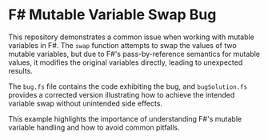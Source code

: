 # F# Mutable Variable Swap Bug

This repository demonstrates a common issue when working with mutable variables in F#.  The `swap` function attempts to swap the values of two mutable variables, but due to F#'s pass-by-reference semantics for mutable values, it modifies the original variables directly, leading to unexpected results.

The `bug.fs` file contains the code exhibiting the bug, and `bugSolution.fs` provides a corrected version illustrating how to achieve the intended variable swap without unintended side effects.

This example highlights the importance of understanding F#'s mutable variable handling and how to avoid common pitfalls.